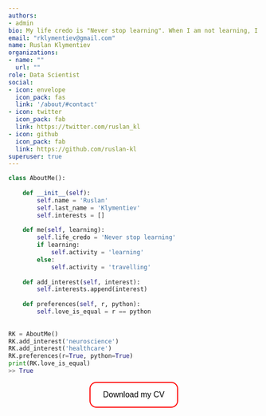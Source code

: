 ```yaml
---
authors:
- admin
bio: My life credo is "Never stop learning". When I am not learning, I am travelling or hiking.
email: "rklymentiev@gmail.com"
name: Ruslan Klymentiev
organizations:
- name: ""
  url: ""
role: Data Scientist
social:
- icon: envelope
  icon_pack: fas
  link: '/about/#contact'
- icon: twitter
  icon_pack: fab
  link: https://twitter.com/ruslan_kl
- icon: github
  icon_pack: fab
  link: https://github.com/ruslan-kl
superuser: true
---
```


<style>
.button {
  background-color: white;
  border: 2px solid red;
  color: black;
  padding: 15px 25px;
  text-align: center;
  border-radius: 14px;
  font-size: 16px;
  cursor: pointer;
  transition-duration: 0.4s;
}

.button:hover {
  background-color: red;
}
</style>

```python
class AboutMe():
    
    def __init__(self):
        self.name = 'Ruslan'
        self.last_name = 'Klymentiev'
        self.interests = []
    
    def me(self, learning):
        self.life_credo = 'Never stop learning'
        if learning:
            self.activity = 'learning'
        else:
            self.activity = 'travelling'
            
    def add_interest(self, interest):
        self.interests.append(interest)
        
    def preferences(self, r, python):
        self.love_is_equal = r == python 
    
    
RK = AboutMe()
RK.add_interest('neuroscience')
RK.add_interest('healthcare')
RK.preferences(r=True, python=True)
print(RK.love_is_equal)
>> True
```

<center>
<a class="btn" href="CV_Klymentiev.pdf" target="_blank">
<button class="button">Download my CV</button>
</a>
</center>


